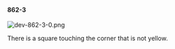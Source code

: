 #### 862-3
![dev-862-3-0.png](https://github.com/lil-lab/nlvr/raw/master/nlvr/dev/images/5/dev-862-3-0.png "dev-862-3-0.png")

There is a square touching the corner that is not yellow.